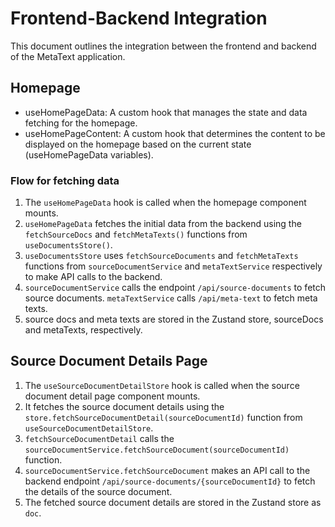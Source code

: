 # Frontend-Backend Integration

This document outlines the integration between the frontend and backend of the MetaText application.

## Homepage

- useHomePageData: A custom hook that manages the state and data fetching for the homepage.
- useHomePageContent: A custom hook that determines the content to be displayed on the homepage based on the current state (useHomePageData variables).

### Flow for fetching data

1. The `useHomePageData` hook is called when the homepage component mounts.
2. `useHomePageData` fetches the initial data from the backend using the `fetchSourceDocs` and `fetchMetaTexts()` functions from `useDocumentsStore()`.
3. `useDocumentsStore` uses `fetchSourceDocuments` and `fetchMetaTexts` functions from `sourceDocumentService` and `metaTextService` respectively to make API calls to the backend.
4. `sourceDocumentService` calls the endpoint `/api/source-documents` to fetch source documents. `metaTextService` calls `/api/meta-text` to fetch meta texts.
5. source docs and meta texts are stored in the Zustand store, sourceDocs and metaTexts, respectively.

## Source Document Details Page

1. The `useSourceDocumentDetailStore` hook is called when the source document detail page component mounts.
2. It fetches the source document details using the `store.fetchSourceDocumentDetail(sourceDocumentId)` function from `useSourceDocumentDetailStore`.
3. `fetchSourceDocumentDetail` calls the `sourceDocumentService.fetchSourceDocument(sourceDocumentId)` function.
4. `sourceDocumentService.fetchSourceDocument` makes an API call to the backend endpoint `/api/source-documents/{sourceDocumentId}` to fetch the details of the source document.
5. The fetched source document details are stored in the Zustand store as `doc`.
